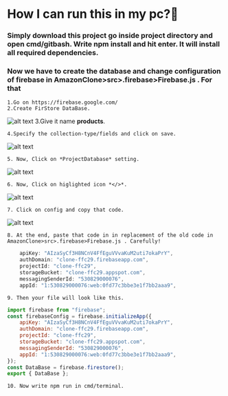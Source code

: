 # How I can run this in my pc?🤔


### Simply download this project go inside project directory and open cmd/gitbash. Write **npm install** and hit enter. It will install all required dependencies.

### Now we have to create the database and change configuration of firebase in AmazonClone>src>.firebase>Firebase.js . For that

    1.Go on https://firebase.google.com/
    2.Create FirStore DataBase.

![alt text](https://www.linkpicture.com/q/click-create-database.jpg "AbubarShf")
3.Give it name **products**.

    4.Specify the collection-type/fields and click on save.

![alt text](https://i.ibb.co/hMMPqXV/add-specific-fields.jpg "AbubakarShf")

    5. Now, Click on *ProjectDatabase* setting.

![alt text](https://i.ibb.co/2cxg62q/config-settings.jpg "AbubakarShf")

    6. Now, Click on higlighted icon *</>*.

![alt text](https://i.ibb.co/XDzt4Jm/crate-web-App.jpg "AbubakarShf")

    7. Click on config and copy that code.

![alt text](https://i.ibb.co/wyQcbjn/647764.jpg "AbubakarShf")

    8. At the end, paste that code in in replacement of the old code in AmazonClone>src>.firebase>Firebase.js . Carefully!

```javascript
    apiKey: "AIzaSyCf3H8NCnV4FfEguVVvaKuM2uti7okaPrY",
    authDomain: "clone-ffc29.firebaseapp.com",
    projectId: "clone-ffc29",
    storageBucket: "clone-ffc29.appspot.com",
    messagingSenderId: "530829000076",
    appId: "1:530829000076:web:0fd77c3bbe3e1f7bb2aaa9",
```

    9. Then your file will look like this.

```javascript
import firebase from "firebase";
const firebaseConfig = firebase.initializeApp({
    apiKey: "AIzaSyCf3H8NCnV4FfEguVVvaKuM2uti7okaPrY",
    authDomain: "clone-ffc29.firebaseapp.com",
    projectId: "clone-ffc29",
    storageBucket: "clone-ffc29.appspot.com",
    messagingSenderId: "530829000076",
    appId: "1:530829000076:web:0fd77c3bbe3e1f7bb2aaa9",
});
const DataBase = firebase.firestore();
export { DataBase };
```

    10. Now write npm run in cmd/terminal.
